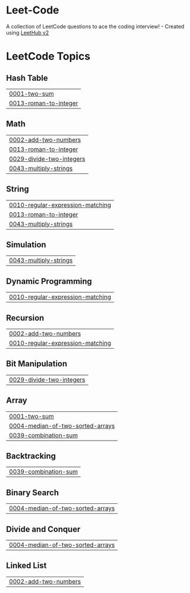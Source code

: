 # Leet-Code
A collection of LeetCode questions to ace the coding interview! - Created using [LeetHub v2](https://github.com/arunbhardwaj/LeetHub-2.0)

<!---LeetCode Topics Start-->
# LeetCode Topics
## Hash Table
|  |
| ------- |
| [0001-two-sum](https://github.com/Vedant-Bele/Leet-Code/tree/master/0001-two-sum) |
| [0013-roman-to-integer](https://github.com/Vedant-Bele/Leet-Code/tree/master/0013-roman-to-integer) |
## Math
|  |
| ------- |
| [0002-add-two-numbers](https://github.com/Vedant-Bele/Leet-Code/tree/master/0002-add-two-numbers) |
| [0013-roman-to-integer](https://github.com/Vedant-Bele/Leet-Code/tree/master/0013-roman-to-integer) |
| [0029-divide-two-integers](https://github.com/Vedant-Bele/Leet-Code/tree/master/0029-divide-two-integers) |
| [0043-multiply-strings](https://github.com/Vedant-Bele/Leet-Code/tree/master/0043-multiply-strings) |
## String
|  |
| ------- |
| [0010-regular-expression-matching](https://github.com/Vedant-Bele/Leet-Code/tree/master/0010-regular-expression-matching) |
| [0013-roman-to-integer](https://github.com/Vedant-Bele/Leet-Code/tree/master/0013-roman-to-integer) |
| [0043-multiply-strings](https://github.com/Vedant-Bele/Leet-Code/tree/master/0043-multiply-strings) |
## Simulation
|  |
| ------- |
| [0043-multiply-strings](https://github.com/Vedant-Bele/Leet-Code/tree/master/0043-multiply-strings) |
## Dynamic Programming
|  |
| ------- |
| [0010-regular-expression-matching](https://github.com/Vedant-Bele/Leet-Code/tree/master/0010-regular-expression-matching) |
## Recursion
|  |
| ------- |
| [0002-add-two-numbers](https://github.com/Vedant-Bele/Leet-Code/tree/master/0002-add-two-numbers) |
| [0010-regular-expression-matching](https://github.com/Vedant-Bele/Leet-Code/tree/master/0010-regular-expression-matching) |
## Bit Manipulation
|  |
| ------- |
| [0029-divide-two-integers](https://github.com/Vedant-Bele/Leet-Code/tree/master/0029-divide-two-integers) |
## Array
|  |
| ------- |
| [0001-two-sum](https://github.com/Vedant-Bele/Leet-Code/tree/master/0001-two-sum) |
| [0004-median-of-two-sorted-arrays](https://github.com/Vedant-Bele/Leet-Code/tree/master/0004-median-of-two-sorted-arrays) |
| [0039-combination-sum](https://github.com/Vedant-Bele/Leet-Code/tree/master/0039-combination-sum) |
## Backtracking
|  |
| ------- |
| [0039-combination-sum](https://github.com/Vedant-Bele/Leet-Code/tree/master/0039-combination-sum) |
## Binary Search
|  |
| ------- |
| [0004-median-of-two-sorted-arrays](https://github.com/Vedant-Bele/Leet-Code/tree/master/0004-median-of-two-sorted-arrays) |
## Divide and Conquer
|  |
| ------- |
| [0004-median-of-two-sorted-arrays](https://github.com/Vedant-Bele/Leet-Code/tree/master/0004-median-of-two-sorted-arrays) |
## Linked List
|  |
| ------- |
| [0002-add-two-numbers](https://github.com/Vedant-Bele/Leet-Code/tree/master/0002-add-two-numbers) |
<!---LeetCode Topics End-->